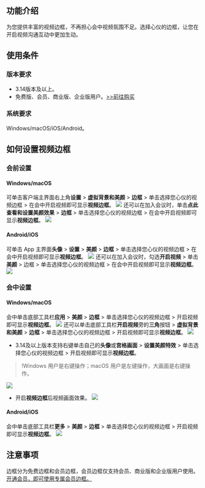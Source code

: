 ## 功能介绍
为您提供丰富的视频边框，不再担心会中视频氛围不足。选择心仪的边框，让您在开启视频沟通互动中更加生动。

## 使用条件
### 版本要求
- 3.14版本及以上。
- 免费版、会员、商业版、企业版用户。[&gt;&gt;前往购买](https://meeting.tencent.com/buy/index.html?version=personal&mid=ts.p.help.wz)

### 系统要求
Windows/macOS/iOS/Android。

## 如何设置视频边框
### 会前设置
#### Windows/macOS
可单击客户端主界面右上角**设置** > **虚拟背景和美颜** > **边框** > 单击选择您心仪的视频边框 > 在会中开启视频即可显示**视频边框**。
![](https://qcloudimg.tencent-cloud.cn/raw/8c457eac77f96f54a6b4b2c5bf76cff3.png)
还可以在加入会议时，单击**点此查看和设置美颜效果** > **边框** > 单击选择您心仪的视频边框 > 在会中开启视频即可显示**视频边框**。
![](https://qcloudimg.tencent-cloud.cn/raw/0115ed1ed006bc506c7c93f07c98d510.png)

#### Android/iOS
可单击 App 主界面**头像** > **设置** > **美颜** > **边框** > 单击选择您心仪的视频边框 > 在会中开启视频即可显示**视频边框**。
![](https://qcloudimg.tencent-cloud.cn/raw/db8f73846b5d2b72732d945900bfce88.png)
还可以在加入会议时，勾选**开启视频** > 单击**美颜** > 边框 > 单击选择您心仪的视频边框 > 在会中开启视频即可显示**视频边框**。
![](https://qcloudimg.tencent-cloud.cn/raw/525d5ecbe341baff3a5a6b8a413dfe55.png)

### 会中设置
#### Windows/macOS
会中单击底部工具栏**应用** > **美颜** > **边框** > 单击选择您心仪的视频边框 > 开启视频即可显示**视频边框**。
![](https://qcloudimg.tencent-cloud.cn/raw/fe29525217ebd96fb0e4062cdcf19b52.png)
还可以单击底部工具栏**开启视频**旁的**三角**按钮 > **虚拟背景和美颜** > **边框** > 单击选择您心仪的视频边框 > 开启视频即可显示**视频边框**。
![](https://qcloudimg.tencent-cloud.cn/raw/901157da6693037ad31e1e7428d77661.png)
- 3.14及以上版本支持右键单击自己的**头像**或**宫格画面** > **设置美颜特效** > 单击选择您心仪的视频边框 > 开启视频即可显示**视频边框**。
>!Windows 用户是右键操作；macOS 用户是左键操作，大画面是右键操作。

 ![](https://qcloudimg.tencent-cloud.cn/raw/abc8ac56399862613c782aa0d314f953.png)
- 开启**视频边框**后视频画面效果。
![](https://qcloudimg.tencent-cloud.cn/raw/baf960f11d60fa44a1fb1db50e9af4b6.png)

#### Android/iOS
会中单击底部工具栏**更多** > **美颜** > **边框** > 单击选择您心仪的视频边框 > 开启视频即可显示**视频边框**。
![](https://qcloudimg.tencent-cloud.cn/raw/0f720325b856cd8c1f209b70c05a9ec6.png)

## 注意事项
边框分为免费边框和会员边框，会员边框仅支持会员、商业版和企业版用户使用。
[开通会员，即可使用专属会员边框。](https://meeting.tencent.com/buy/index.html?version=personal&mid=ts.p.help.wz)
